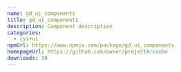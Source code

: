 ```yaml
---
name: gd_ui_components
title: gd_ui_components
description: Component description
categories:
  - css+ui
npmUrl: https://www.npmjs.com/package/gd_ui_components
homepageUrl: https://github.com/owner/project#readme
downloads: 10
---
```

